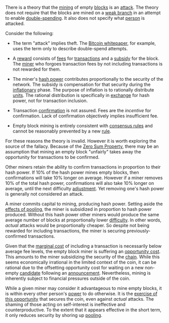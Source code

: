 There is a theory that the [mining](Glossary#mine) of empty [blocks](Glossary#block) is an [attack](Glossary#attack). The theory does not require that the blocks are mined on a [weak branch](Glossary#weak) in an attempt to enable [double-spending](Glossary#double-spend). It also does not specify what [person](Glossary#person) is attacked.

Consider the following:

* The term "attack" implies theft. The [Bitcoin whitepaper](https://bitcoin.org/bitcoin.pdf), for example, uses the term only to describe double-spend attempts.

* A [reward](Glossary#reward) consists of [fees](Glossary#fee) for [transactions](Glossary#transaction) and a [subsidy](Glossary#subsidy) for the block. The [miner](Glossary#miner) who forgoes transaction fees by not including transactions is not rewarded for them.

* The miner's [hash power](Glossary#hash-power) contributes proportionally to the security of the network. The subsidy is compensation for that security during the [inflationary](Glossary#inflation) phase. The purpose of inflation is to rationally distribute [units](Glossary#unit). The rational distribution is specifically in [exchange](Glossary#exchange) for hash power, not for transaction inclusion.

* Transaction [confirmation](Glossary#confirmation) is not assured. Fees are the *incentive* for confirmation. Lack of confirmation objectively implies insufficient fee.

* Empty block mining is entirely consistent with [consensus rules](Glossary#consensus-rules) and cannot be reasonably prevented by a new [rule](Glossary#rule).

For these reasons the theory is invalid. However it is worth exploring the source of the fallacy. Because of the [Zero Sum Property](Zero-Sum-Property), there may be an assumption that mining an empty block "unfairly" takes away the opportunity for transactions to be confirmed.

Other miners retain the ability to confirm transactions in proportion to their hash power. If 10% of the hash power mines empty blocks, then confirmations will take 10% longer on average. However if a miner removes 10% of the total hash power, confirmations will also take 10% longer on average, until the next difficulty [adjustment](Glossary#adjustment). Yet removing one's hash power is generally not considered an attack.

A miner commits capital to mining, producing hash power. Setting aside the [effects of pooling](Pooling-Pressure-Risk), the miner is subsidized in proportion to hash power produced. Without this hash power other miners would produce the same average number of blocks at proportionally lower [difficulty](Glossary#difficulty). In other words, *actual* attacks would be proportionally cheaper. So despite not being rewarded for including transactions, the miner is securing previously-confirmed transactions.

Given that the [marginal cost](https://en.wikipedia.org/wiki/Marginal_cost) of including a transaction is necessarily below average fee levels, the empty block miner is suffering an [opportunity cost](https://en.wikipedia.org/wiki/Opportunity_cost). This amounts to the miner subsidizing the security of the [chain](Glossary#chain). While this seems economically irrational in the limited context of the coin, it can be rational due to the offsetting opportunity cost for waiting on a new non-empty [candidate](Glossary#candidate) following an [announcement](Glossary#announcement). Nevertheless, mining is inherently subject to financial pressures outside of the coin.

While a given miner may consider it advantageous to mine empty blocks, it is within every other person's [power](Glossary#power) to do otherwise. It is the [exercise of this opportunity](Risk-Sharing-Principle) that secures the coin, even against *actual* attacks. The shaming of those acting on self-interest is ineffective and counterproductive. To the extent that it appears effective in the short term, it only reduces security by shoring up [pooling](Glossary#pooling).